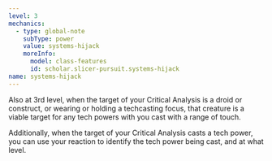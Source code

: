 ```yaml
---
level: 3
mechanics:
  - type: global-note
    subType: power
    value: systems-hijack
    moreInfo:
      model: class-features
      id: scholar.slicer-pursuit.systems-hijack
name: systems-hijack
---
```

Also at 3rd level, when the target of your Critical Analysis is a droid or construct, or wearing or holding a techcasting focus, that creature is a viable target for any tech powers with you cast with a range of touch.
Additionally, when the target of your Critical Analysis casts a tech power, you can use your reaction to identify the tech power being cast, and at what level.